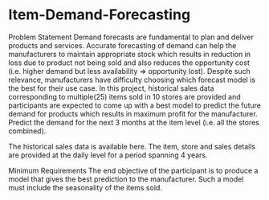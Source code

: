 # Item-Demand-Forecasting
Problem Statement
Demand forecasts are fundamental to plan and deliver products and services. Accurate forecasting of demand can help the manufacturers to maintain appropriate stock which results in reduction in loss due to product not being sold and also reduces the opportunity cost (i.e. higher demand but less availability => opportunity lost). Despite such relevance, manufacturers have difficulty choosing which forecast model is the best for their use case. In this project, historical sales data corresponding to multiple(25) items sold in 10 stores are provided and participants are expected to come up with a best model to predict the future demand for products which results in maximum profit for the manufacturer. Predict the demand for the next 3 months at the item level (i.e. all the stores combined).

The historical sales data is available here. The item, store and sales details are provided at the daily level for a period spanning 4 years. 

Minimum Requirements
The end objective of the participant is to produce a model that gives the best prediction to the manufacturer. Such a model must include the seasonality of the items sold.
